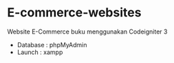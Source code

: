 # E-commerce-websites

Website E-Commerce buku menggunakan Codeigniter 3
- Database : phpMyAdmin
- Launch : xampp
